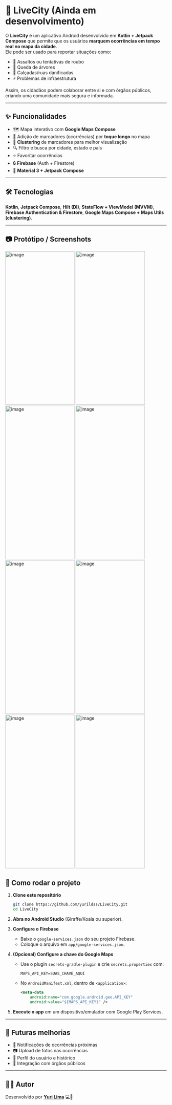 # 🌆 LiveCity (Ainda em desenvolvimento) 

O **LiveCity** é um aplicativo Android desenvolvido em **Kotlin + Jetpack Compose** que permite que os usuários **marquem ocorrências em tempo real no mapa da cidade**.  
Ele pode ser usado para reportar situações como:  
- 🚨 Assaltos ou tentativas de roubo  
- 🌳 Queda de árvores  
- 🚧 Calçadas/ruas danificadas  
- ⚡ Problemas de infraestrutura  

Assim, os cidadãos podem colaborar entre si e com órgãos públicos, criando uma comunidade mais segura e informada.  

---

## ✨ Funcionalidades
- 🗺️ Mapa interativo com **Google Maps Compose**  
- 📍 Adição de marcadores (ocorrências) por **toque longo** no mapa  
- 📌 **Clustering** de marcadores para melhor visualização  
- 🔍 Filtro e busca por cidade, estado e país  
- ⭐ Favoritar ocorrências  
- 🔒 **Firebase** (Auth + Firestore)  
- 🎨 **Material 3 + Jetpack Compose**  

---

## 🛠️ Tecnologias
**Kotlin**, **Jetpack Compose**, **Hilt (DI)**, **StateFlow + ViewModel (MVVM)**,  
**Firebase Authentication & Firestore**, **Google Maps Compose + Maps Utils (clustering)**.

---

## 📷 Protótipo / Screenshots
<img width="216" height="480" alt="image" src="https://github.com/user-attachments/assets/dc67703e-ce08-443d-8e8f-7c826a7b4eb8" />
<img width="216" height="480" alt="image" src="https://github.com/user-attachments/assets/1381e7a8-237a-4772-99d1-48fcb8c4231f" />
<img width="216" height="480" alt="image" src="https://github.com/user-attachments/assets/d0447411-4041-42c4-9c19-730e6f7dc9e7" />
<img width="216" height="480" alt="image" src="https://github.com/user-attachments/assets/c8ff690a-4359-4f5b-9d5e-23d1343ad5b9" />
<img width="216" height="480" alt="image" src="https://github.com/user-attachments/assets/fad6fb5f-c5b0-4eec-a83e-cd51bfb152d1" />
<img width="216" height="480" alt="image" src="https://github.com/user-attachments/assets/e946b2aa-3bfa-478b-825c-50848d4d9c98" />
<img width="216" height="480" alt="image" src="https://github.com/user-attachments/assets/8fd6d599-4f26-418f-a821-0b2d38040714" />
<img width="216" height="480" alt="image" src="https://github.com/user-attachments/assets/5318ae2b-01cf-4127-89f6-f792a27b02bc" />


## 🚀 Como rodar o projeto

1. **Clone este repositório**
    
    ```bash
    git clone https://github.com/yurildss/LiveCity.git
    cd LiveCity
    ```

2. **Abra no Android Studio** (Giraffe/Koala ou superior).

3. **Configure o Firebase**
   - Baixe o `google-services.json` do seu projeto Firebase.
   - Coloque o arquivo em `app/google-services.json`.

4. **(Opcional) Configure a chave do Google Maps**
   - Use o plugin `secrets-gradle-plugin` e crie `secrets.properties` com:
     ```
     MAPS_API_KEY=SUAS_CHAVE_AQUI
     ```
   - No `AndroidManifest.xml`, dentro de `<application>`:
     ```xml
     <meta-data
         android:name="com.google.android.geo.API_KEY"
         android:value="${MAPS_API_KEY}" />
     ```

5. **Execute o app** em um dispositivo/emulador com Google Play Services.

---

## 📌 Futuras melhorias
- 🔔 Notificações de ocorrências próximas  
- 📷 Upload de fotos nas ocorrências  
- 👥 Perfil do usuário e histórico  
- 🏢 Integração com órgãos públicos  

---

## 👨‍💻 Autor
Desenvolvido por [**Yuri Lima**](https://github.com/yurildss) 💻🎸
